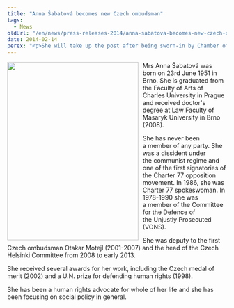 ```yaml
---
title: "Anna Šabatová becomes new Czech ombudsman"
tags:
  - News
oldUrl: "/en/news/press-releases-2014/anna-sabatova-becomes-new-czech-ombudsman/"
date: 2014-02-14
perex: "<p>She will take up the post after being sworn-in by Chamber of Deputies chairman Jan Hamacek on the 18th February.</p>"
---
```


<!-- imported from the old website -->

<p><img src="https://www.ochrance.cz/uploads/RTEmagicC_sabatova-fb2_01.jpg.jpg" style="PADDING-RIGHT: 10px; FLOAT: left" height="410" width="301" alt="" />Mrs Anna Šabatová was born on 23rd June 1951 in Brno. She is graduated from the Faculty of Arts of Charles University in Prague and received doctor's degree at Law Faculty of Masaryk University in Brno (2008).</p><p>She has never been a member of any party. She was a dissident under the communist regime and one of the first signatories of the Charter 77 opposition movement. In 1986, she was Charter 77 spokeswoman. In 1978-1990 she was a member of the Committee for the Defence of the Unjustly Prosecuted (VONS).</p><p>She was deputy to the first Czech ombudsman Otakar Motejl (2001-2007) and the head of the Czech Helsinki Committee from 2008 to early 2013.</p><p>She received several awards for her work, including the Czech medal of merit (2002) and a U.N. prize for defending human rights (1998).</p>She has been a human rights advocate for whole of her life and she has been focusing on social policy in general.
